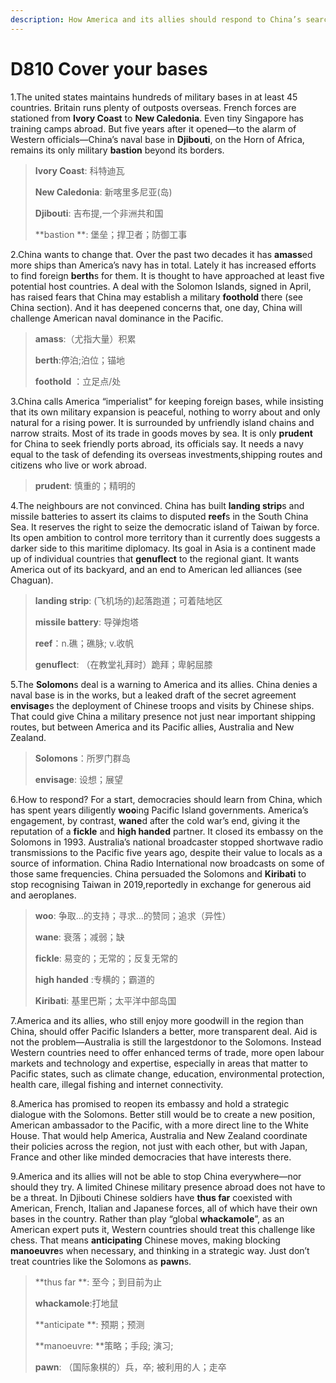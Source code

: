 ```yaml
---
description: How America and its allies should respond to China’s search for foreign outposts
---
```


# D810 Cover your bases
1.The united states maintains hundreds of military bases in at least 45 countries. Britain runs plenty of outposts overseas. French forces are stationed from **Ivory Coast** to **New Caledonia**. Even tiny Singapore has training camps abroad. But five years after it opened—to the alarm of Western officials—China’s naval base in **Djibouti**, on the Horn of Africa, remains its only military **bastion** beyond its borders.

> **Ivory Coast**: 科特迪瓦
 > 
> **New Caledonia**: 新喀里多尼亚(岛)
 > 
> **Djibouti**: 吉布提,一个非洲共和国
 > 
> **bastion **: 堡垒；捍卫者；防御工事
 > 

2.China wants to change that. Over the past two decades it has **amass**ed more ships than America’s navy has in total. Lately it has increased efforts to find foreign **berth**s for them. It is thought to have approached at least five potential host countries. A deal with the Solomon Islands, signed in April, has raised fears that China may establish a military **foothold** there (see China section). And it has deepened concerns that, one day, China will challenge American naval dominance in the Pacific.

> **amass**:（尤指大量）积累
 > 
> **berth**:停泊;泊位；锚地
 > 
> **foothold** ：立足点/处
 > 

3.China calls America “imperialist” for keeping foreign bases, while insisting that its own military expansion is peaceful, nothing to worry about and only natural for a rising power. It is surrounded by unfriendly island chains and narrow straits. Most of its trade in goods moves by sea. It is only **prudent** for China to seek friendly ports abroad, its officials say. It needs a navy equal to the task of defending its overseas investments,shipping routes and citizens who live or work abroad.

> **prudent**: 慎重的；精明的
 > 

4.The neighbours are not convinced. China has built **landing strip**s and missile batteries to assert its claims to disputed **reef**s in the South China Sea. It reserves the right to seize the democratic island of Taiwan by force. Its open ambition to control more territory than it currently does suggests a darker side to this maritime diplomacy. Its goal in Asia is a continent made up of individual countries that **genuflect** to the regional giant. It wants America out of its backyard, and an end to American ­led alliances (see Chaguan).

> **landing strip**: (飞机场的)起落跑道；可着陆地区
 > 
> **missile battery**: 导弹炮塔
 > 
> **reef**：n.礁；礁脉; v.收帆
 > 
> **genuflect**: （在教堂礼拜时）跪拜；卑躬屈膝
 > 

5.The **Solomon**s deal is a warning to America and its allies. China denies a naval base is in the works, but a leaked draft of the secret agreement **envisage**s the deployment of Chinese troops and visits by Chinese ships. That could give China a military presence not just near important shipping routes, but between America and its Pacific allies, Australia and New Zealand.

> **Solomons**：所罗门群岛
 > 
> **envisage**: 设想；展望
 > 

6.How to respond? For a start, democracies should learn from China, which has spent years diligently **woo**ing Pacific Island governments. America’s engagement, by contrast, **wane**d after the cold war’s end, giving it the reputation of a **fickle** and **high handed** partner. It closed its embassy on the Solomons in 1993. Australia’s national broadcaster stopped short­wave radio transmissions to the Pacific five years ago, despite their value to locals as a source of information. China Radio International now broadcasts on some of those same frequencies. China persuaded the Solomons and **Kiribati** to stop recognising Taiwan in 2019,reportedly in exchange for generous aid and aeroplanes.

> **woo**: 争取…的支持；寻求…的赞同；追求（异性）
 > 
> **wane**: 衰落；减弱；缺
 > 
> **fickle**: 易变的；无常的；反复无常的
 > 
> **high handed** :专横的；霸道的
 > 
> **Kiribati**: 基里巴斯；太平洋中部岛国
 > 

7.America and its allies, who still enjoy more goodwill in the region than China, should offer Pacific Islanders a better, more transparent deal. Aid is not the problem—Australia is still the largestdonor to the Solomons. Instead Western countries need to offer enhanced terms of trade, more open labour markets and technology and expertise, especially in areas that matter to Pacific states, such as climate change, education, environmental protection, health care, illegal fishing and internet connectivity.

8.America has promised to reopen its embassy and hold a strategic dialogue with the Solomons. Better still would be to create a new position, American ambassador to the Pacific, with a more direct line to the White House. That would help America, Australia and New Zealand co­ordinate their policies across the region, not just with each other, but with Japan, France and other like minded democracies that have interests there.

9.America and its allies will not be able to stop China everywhere—nor should they try. A limited Chinese military presence abroad does not have to be a threat. In Djibouti Chinese soldiers have **thus far** co­existed with American, French, Italian and Japanese forces, all of which have their own bases in the country. Rather than play “global **whack­a­mole**”, as an American expert puts it, Western countries should treat this challenge like chess. That means **anticipating** Chinese moves, making blocking **manoeuvre**s when necessary, and thinking in a strategic way. Just don’t treat countries like the Solomons as **pawn**s.

> **thus far **: 至今；到目前为止
 > 
> **whack­a­mole**:打地鼠
 > 
> **anticipate **: 预期；预测
 > 
> **manoeuvre: **策略；手段; 演习;
 > 
> **pawn**: （国际象棋的）兵，卒; 被利用的人；走卒
 > 

